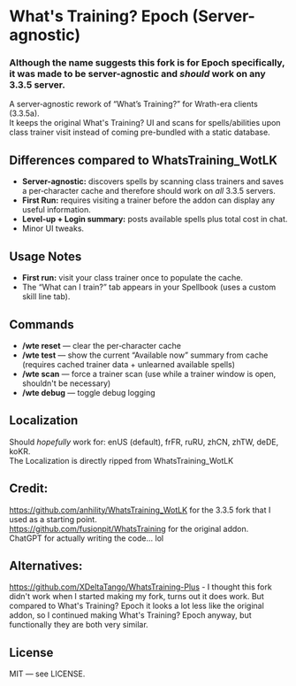 # What's Training? Epoch (Server-agnostic)
### Although the name suggests this fork is for Epoch specifically, it was made to be server-agnostic and *should* work on any 3.3.5 server.  

A server‑agnostic rework of “What’s Training?” for Wrath-era clients (3.3.5a).  
It keeps the original What's Training? UI and scans for spells/abilities upon class trainer visit instead of coming pre-bundled with a static database.

## Differences compared to WhatsTraining_WotLK
- **Server-agnostic:** discovers spells by scanning class trainers and saves a per‑character cache and therefore should work on *all* 3.3.5 servers.  
- **First Run:** requires visiting a trainer before the addon can display any useful information.  
- **Level‑up + Login summary:** posts available spells plus total cost in chat.  
- Minor UI tweaks.

## Usage Notes  
- **First run:** visit your class trainer once to populate the cache.  
- The “What can I train?” tab appears in your Spellbook (uses a custom skill line tab).  

## Commands
- **/wte reset** — clear the per‑character cache
- **/wte test** — show the current “Available now” summary from cache (requires cached trainer data + unlearned available spells)  
- **/wte scan** — force a trainer scan (use while a trainer window is open, shouldn't be necessary)  
- **/wte debug** — toggle debug logging  

## Localization
Should *hopefully* work for: enUS (default), frFR, ruRU, zhCN, zhTW, deDE, koKR.  
The Localization is directly ripped from WhatsTraining_WotLK  

## Credit:
https://github.com/anhility/WhatsTraining_WotLK for the 3.3.5 fork that I used as a starting point.  
https://github.com/fusionpit/WhatsTraining for the original addon.  
ChatGPT for actually writing the code... lol  

## Alternatives:  
https://github.com/XDeltaTango/WhatsTraining-Plus - I thought this fork didn't work when I started making my fork, turns out it does work. But compared to What's Training? Epoch it looks a lot less like the original addon, so I continued making What's Training? Epoch anyway, but functionally they are both very similar.


## License
MIT — see LICENSE.
